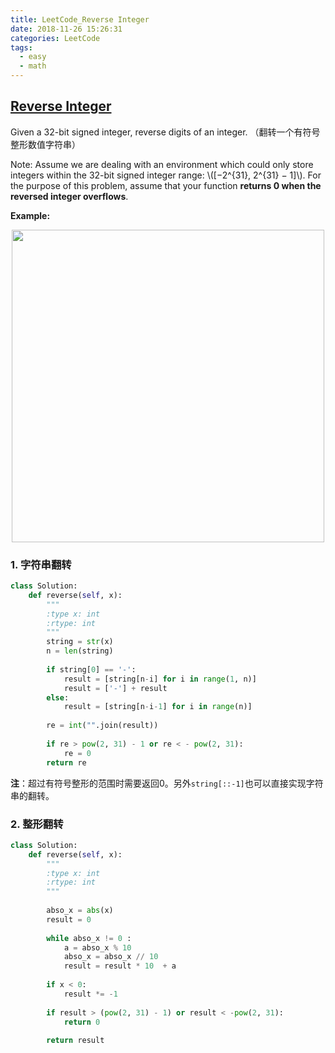 ```yaml
---
title: LeetCode_Reverse Integer
date: 2018-11-26 15:26:31
categories: LeetCode
tags: 
  - easy
  - math
---
```


## [Reverse Integer](https://leetcode.com/problems/reverse-integer/)

Given a 32-bit signed integer, reverse digits of an integer.
（翻转一个有符号整形数值字符串）

Note:
Assume we are dealing with an environment which could only store integers within the 32-bit signed integer range: \\([−2^{31},  2^{31} − 1]\\). For the purpose of this problem, assume that your function **returns 0 when the reversed integer overflows**.

<!--more-->

**Example:** 

<div align=center>
	<img src="/images/leetcode_7.png" width = "500" align=center/>
</div>


### 1. 字符串翻转 
```python
class Solution:
    def reverse(self, x):
        """
        :type x: int
        :rtype: int
        """
        string = str(x)
        n = len(string)
        
        if string[0] == '-':
            result = [string[n-i] for i in range(1, n)]
            result = ['-'] + result
        else:
            result = [string[n-i-1] for i in range(n)]
        
        re = int("".join(result))
        
        if re > pow(2, 31) - 1 or re < - pow(2, 31):
            re = 0
        return re
```

**注**：超过有符号整形的范围时需要返回0。另外`string[::-1]`也可以直接实现字符串的翻转。


### 2. 整形翻转 
```python
class Solution:
    def reverse(self, x):
        """
        :type x: int
        :rtype: int
        """
        
        abso_x = abs(x)
        result = 0
        
        while abso_x != 0 :
            a = abso_x % 10
            abso_x = abso_x // 10
            result = result * 10  + a
            
        if x < 0:
            result *= -1  
            
        if result > (pow(2, 31) - 1) or result < -pow(2, 31):
            return 0
        
        return result
```




